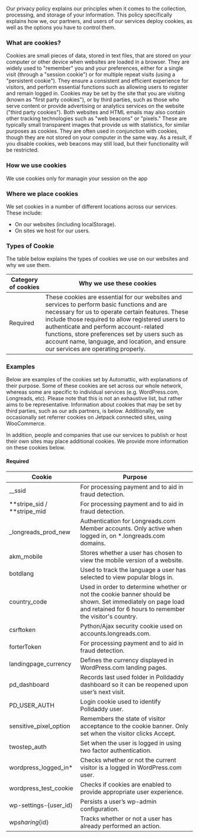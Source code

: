 Our privacy policy explains our principles when it comes to the collection, processing, and storage of your information. This policy specifically explains how we, our partners, and users of our services deploy cookies, as well as the options you have to control them.

### What are cookies?

Cookies are small pieces of data, stored in text files, that are stored on your computer or other device when websites are loaded in a browser. They are widely used to "remember" you and your preferences, either for a single visit (through a "session cookie") or for multiple repeat visits (using a "persistent cookie"). They ensure a consistent and efficient experience for visitors, and perform essential functions such as allowing users to register and remain logged in. Cookies may be set by the site that you are visiting (known as "first party cookies"), or by third parties, such as those who serve content or provide advertising or analytics services on the website ("third party cookies"). Both websites and HTML emails may also contain other tracking technologies such as "web beacons" or "pixels." These are typically small transparent images that provide us with statistics, for similar purposes as cookies. They are often used in conjunction with cookies, though they are not stored on your computer in the same way. As a result, if you disable cookies, web beacons may still load, but their functionality will be restricted.

### **How we use cookies**

We use cookies only for managin your session on the app

### **Where we place cookies**

We set cookies in a number of different locations across our services. These include:

- On our websites (including localStorage).
- On sites we host for our users.

### **Types of Cookie**

The table below explains the types of cookies we use on our websites and why we use them.

| Category of cookies | Why we use these cookies                                                                                                                                                                                                                                                                                                                                                              |
| ------------------- | ------------------------------------------------------------------------------------------------------------------------------------------------------------------------------------------------------------------------------------------------------------------------------------------------------------------------------------------------------------------------------------- |
| Required            | These cookies are essential for our websites and services to perform basic functions and are necessary for us to operate certain features. These include those required to allow registered users to authenticate and perform account-related functions, store preferences set by users such as account name, language, and location, and ensure our services are operating properly. |


### Examples

Below are examples of the cookies set by Automattic, with explanations of their purpose. Some of these cookies are set across our whole network, whereas some are specific to individual services (e.g. WordPress.com, Longreads, etc). Please note that this is not an exhaustive list, but rather aims to be representative. Information about cookies that may be set by third parties, such as our ads partners, is below. Additionally, we occasionally set referrer cookies on Jetpack connected sites, using WooCommerce.

In addition, people and companies that use our services to publish or host their own sites may place additional cookies. We provide more information on these cookies below.

#### **Required**

| Cookie                      | Purpose                                                                                                                                                               |
| --------------------------- | --------------------------------------------------------------------------------------------------------------------------------------------------------------------- |
| \_\_ssid                    | For processing payment and to aid in fraud detection.                                                                                                                 |
| **stripe_sid / **stripe_mid | For processing payment and to aid in fraud detection.                                                                                                                 |
| \_longreads_prod_new        | Authentication for Longreads.com Member accounts. Only active when logged in, on \*.longreads.com domains.                                                            |
| akm_mobile                  | Stores whether a user has chosen to view the mobile version of a website.                                                                                             |
| botdlang                    | Used to track the language a user has selected to view popular blogs in.                                                                                              |
| country_code                | Used in order to determine whether or not the cookie banner should be shown. Set immediately on page load and retained for 6 hours to remember the visitor's country. |
| csrftoken                   | Python/Ajax security cookie used on accounts.longreads.com.                                                                                                           |
| forterToken                 | For processing payment and to aid in fraud detection.                                                                                                                 |
| landingpage_currency        | Defines the currency displayed in WordPress.com landing pages.                                                                                                        |
| pd_dashboard                | Records last used folder in Polldaddy dashboard so it can be reopened upon user’s next visit.                                                                         |
| PD_USER_AUTH                | Login cookie used to identify Polldaddy user.                                                                                                                         |
| sensitive_pixel_option      | Remembers the state of visitor acceptance to the cookie banner. Only set when the visitor clicks Accept.                                                              |
| twostep_auth                | Set when the user is logged in using two factor authentication.                                                                                                       |
| wordpress_logged_in\*       | Checks whether or not the current visitor is a logged in WordPress.com user.                                                                                          |
| wordpress_test_cookie       | Checks if cookies are enabled to provide appropriate user experience.                                                                                                 |
| wp-settings-{user_id}       | Persists a user’s wp-admin configuration.                                                                                                                             |
| wp*sharing*{id}             | Tracks whether or not a user has already performed an action.                                                                                                         |
